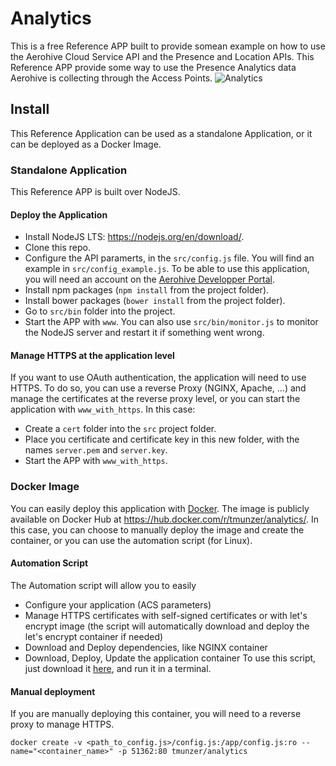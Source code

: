 # Analytics
This is a free Reference APP built to provide somean example on how to use the Aerohive Cloud Service API and the Presence and Location APIs.
This Reference APP provide some way to use the Presence Analytics data Aerohive is collecting through the Access Points.
![Analytics](https://github.com/tmunzer/analytics/blob/master/analytics.png?raw=true)

## Install
This Reference Application can be used as a standalone Application, or it can be deployed as a Docker Image.

### Standalone Application
This Reference APP is built over NodeJS. 

#### Deploy the Application
* Install NodeJS LTS: https://nodejs.org/en/download/.
* Clone this repo.
* Configure the API paramerts, in the `src/config.js` file. You will find an example in `src/config_example.js`. To be able to use this application, you will need an account on the [Aerohive Developper Portal](https://developer.aerohive.com/).
* Install npm packages (`npm install` from the project folder).
* Install bower packages (`bower install` from the project folder).
* Go to `src/bin` folder into the project.
* Start the APP with `www`. You can also use `src/bin/monitor.js` to monitor the NodeJS server and restart it if something went wrong.

#### Manage HTTPS at the application level
If you want to use OAuth authentication, the application will need to use HTTPS. To do so, you can use a reverse Proxy (NGINX, Apache, ...) and manage the certificates at the reverse proxy level, or you can start the application with `www_with_https`. In this case:
* Create a `cert` folder into the `src` project folder.
* Place you certificate and certificate key in this new folder, with the names `server.pem` and `server.key`.
* Start the APP with `www_with_https`. 

### Docker Image
You can easily deploy this application with [Docker](https://www.docker.com/). The image is publicly available on Docker Hub at https://hub.docker.com/r/tmunzer/analytics/.
In this case, you can choose to manually deploy the image and create the container, or you can use the automation script (for Linux).

#### Automation Script
The Automation script will allow you to easily 
* Configure your application (ACS parameters)
* Manage HTTPS certificates with self-signed certificates or with let's encrypt image (the script will automatically download and deploy the let's encrypt container if needed)
* Download and Deploy dependencies, like NGINX container
* Download, Deploy, Update the application container
To use this script, just download it [here](https://github.com/tmunzer/analytics/releases/download/1.1/analytics.sh), and run it in a terminal.

#### Manual deployment
If you are manually deploying this container, you will need to a reverse proxy to manage HTTPS.

`docker create -v <path_to_config.js>/config.js:/app/config.js:ro --name="<container_name>" -p 51362:80 tmunzer/analytics`
